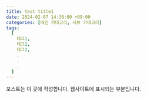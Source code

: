 ```yaml
---
title: test title1
date: 2024-02-07 14:30:00 +09:00
categories: [메인 카테고리, 서브 카테고리]
tags:
  [
    태그1,
    태그2,
    태그3,
    .
    .
    .
  ]
---
```


포스트는 이 곳에 작성합니다. 웹사이트에 표시되는 부분입니다.
